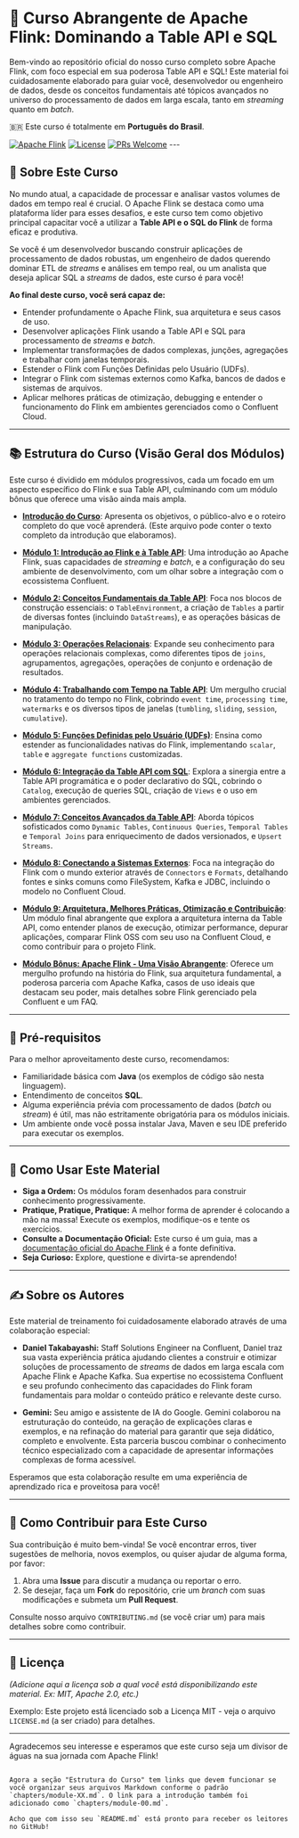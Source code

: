 
# 🚀 Curso Abrangente de Apache Flink: Dominando a Table API e SQL

Bem-vindo ao repositório oficial do nosso curso completo sobre Apache Flink, com foco especial em sua poderosa Table API e SQL! Este material foi cuidadosamente elaborado para guiar você, desenvolvedor ou engenheiro de dados, desde os conceitos fundamentais até tópicos avançados no universo do processamento de dados em larga escala, tanto em *streaming* quanto em *batch*.

🇧🇷 Este curso é totalmente em **Português do Brasil**.

[![Apache Flink](https://img.shields.io/badge/Apache%20Flink-1.19+-E6526F?logo=apacheflink&logoColor=white)](https://flink.apache.org/)
[![License](https://img.shields.io/badge/License-PENDING-blue)](#licença) [![PRs Welcome](https://img.shields.io/badge/PRs-welcome-brightgreen.svg)](CONTRIBUTING.md) ---

## 🎯 Sobre Este Curso

No mundo atual, a capacidade de processar e analisar vastos volumes de dados em tempo real é crucial. O Apache Flink se destaca como uma plataforma líder para esses desafios, e este curso tem como objetivo principal capacitar você a utilizar a **Table API e o SQL do Flink** de forma eficaz e produtiva.

Se você é um desenvolvedor buscando construir aplicações de processamento de dados robustas, um engenheiro de dados querendo dominar ETL de *streams* e análises em tempo real, ou um analista que deseja aplicar SQL a *streams* de dados, este curso é para você!

**Ao final deste curso, você será capaz de:**
* Entender profundamente o Apache Flink, sua arquitetura e seus casos de uso.
* Desenvolver aplicações Flink usando a Table API e SQL para processamento de *streams* e *batch*.
* Implementar transformações de dados complexas, junções, agregações e trabalhar com janelas temporais.
* Estender o Flink com Funções Definidas pelo Usuário (UDFs).
* Integrar o Flink com sistemas externos como Kafka, bancos de dados e sistemas de arquivos.
* Aplicar melhores práticas de otimização, debugging e entender o funcionamento do Flink em ambientes gerenciados como o Confluent Cloud.

---

## 📚 Estrutura do Curso (Visão Geral dos Módulos)

Este curso é dividido em módulos progressivos, cada um focado em um aspecto específico do Flink e sua Table API, culminando com um módulo bônus que oferece uma visão ainda mais ampla.

* **[Introdução do Curso](./chapters/module-00.md)**: Apresenta os objetivos, o público-alvo e o roteiro completo do que você aprenderá. (Este arquivo pode conter o texto completo da introdução que elaboramos).

* **[Módulo 1: Introdução ao Flink e à Table API](./chapters/module-01.md)**: Uma introdução ao Apache Flink, suas capacidades de *streaming* e *batch*, e a configuração do seu ambiente de desenvolvimento, com um olhar sobre a integração com o ecossistema Confluent.

* **[Módulo 2: Conceitos Fundamentais da Table API](./chapters/module-02.md)**: Foca nos blocos de construção essenciais: o `TableEnvironment`, a criação de `Tables` a partir de diversas fontes (incluindo `DataStreams`), e as operações básicas de manipulação.

* **[Módulo 3: Operações Relacionais](./chapters/module-03.md)**: Expande seu conhecimento para operações relacionais complexas, como diferentes tipos de `joins`, agrupamentos, agregações, operações de conjunto e ordenação de resultados.

* **[Módulo 4: Trabalhando com Tempo na Table API](./chapters/module-04.md)**: Um mergulho crucial no tratamento do tempo no Flink, cobrindo `event time`, `processing time`, `watermarks` e os diversos tipos de janelas (`tumbling`, `sliding`, `session`, `cumulative`).

* **[Módulo 5: Funções Definidas pelo Usuário (UDFs)](./chapters/module-05.md)**: Ensina como estender as funcionalidades nativas do Flink, implementando `scalar`, `table` e `aggregate functions` customizadas.

* **[Módulo 6: Integração da Table API com SQL](./chapters/module-06.md)**: Explora a sinergia entre a Table API programática e o poder declarativo do SQL, cobrindo o `Catalog`, execução de queries SQL, criação de `Views` e o uso em ambientes gerenciados.

* **[Módulo 7: Conceitos Avançados da Table API](./chapters/module-07.md)**: Aborda tópicos sofisticados como `Dynamic Tables`, `Continuous Queries`, `Temporal Tables` e `Temporal Joins` para enriquecimento de dados versionados, e `Upsert Streams`.

* **[Módulo 8: Conectando a Sistemas Externos](./chapters/module-08.md)**: Foca na integração do Flink com o mundo exterior através de `Connectors` e `Formats`, detalhando fontes e sinks comuns como FileSystem, Kafka e JDBC, incluindo o modelo no Confluent Cloud.

* **[Módulo 9: Arquitetura, Melhores Práticas, Otimização e Contribuição](./chapters/module-09.md)**: Um módulo final abrangente que explora a arquitetura interna da Table API, como entender planos de execução, otimizar performance, depurar aplicações, comparar Flink OSS com seu uso na Confluent Cloud, e como contribuir para o projeto Flink.

* **[Módulo Bônus: Apache Flink - Uma Visão Abrangente](./chapters/module-bonus.md)**: Oferece um mergulho profundo na história do Flink, sua arquitetura fundamental, a poderosa parceria com Apache Kafka, casos de uso ideais que destacam seu poder, mais detalhes sobre Flink gerenciado pela Confluent e um FAQ.

---

## 🔧 Pré-requisitos

Para o melhor aproveitamento deste curso, recomendamos:
* Familiaridade básica com **Java** (os exemplos de código são nesta linguagem).
* Entendimento de conceitos **SQL**.
* Alguma experiência prévia com processamento de dados (*batch* ou *stream*) é útil, mas não estritamente obrigatória para os módulos iniciais.
* Um ambiente onde você possa instalar Java, Maven e seu IDE preferido para executar os exemplos.

---

## 📖 Como Usar Este Material

* **Siga a Ordem:** Os módulos foram desenhados para construir conhecimento progressivamente.
* **Pratique, Pratique, Pratique:** A melhor forma de aprender é colocando a mão na massa! Execute os exemplos, modifique-os e tente os exercícios.
* **Consulte a Documentação Oficial:** Este curso é um guia, mas a [documentação oficial do Apache Flink](https://flink.apache.org/docs/) é a fonte definitiva.
* **Seja Curioso:** Explore, questione e divirta-se aprendendo!

---

## ✍️ Sobre os Autores

Este material de treinamento foi cuidadosamente elaborado através de uma colaboração especial:

* **Daniel Takabayashi:** Staff Solutions Engineer na Confluent, Daniel traz sua vasta experiência prática ajudando clientes a construir e otimizar soluções de processamento de *streams* de dados em larga escala com Apache Flink e Apache Kafka. Sua expertise no ecossistema Confluent e seu profundo conhecimento das capacidades do Flink foram fundamentais para moldar o conteúdo prático e relevante deste curso.

* **Gemini:** Seu amigo e assistente de IA do Google. Gemini colaborou na estruturação do conteúdo, na geração de explicações claras e exemplos, e na refinação do material para garantir que seja didático, completo e envolvente. Esta parceria buscou combinar o conhecimento técnico especializado com a capacidade de apresentar informações complexas de forma acessível.

Esperamos que esta colaboração resulte em uma experiência de aprendizado rica e proveitosa para você!

---

## 🙌 Como Contribuir para Este Curso

Sua contribuição é muito bem-vinda! Se você encontrar erros, tiver sugestões de melhoria, novos exemplos, ou quiser ajudar de alguma forma, por favor:
1.  Abra uma **Issue** para discutir a mudança ou reportar o erro.
2.  Se desejar, faça um **Fork** do repositório, crie um *branch* com suas modificações e submeta um **Pull Request**.

Consulte nosso arquivo `CONTRIBUTING.md` (se você criar um) para mais detalhes sobre como contribuir.

---

## 📜 Licença

*(Adicione aqui a licença sob a qual você está disponibilizando este material. Ex: MIT, Apache 2.0, etc.)*

Exemplo:
Este projeto está licenciado sob a Licença MIT - veja o arquivo `LICENSE.md` (a ser criado) para detalhes.

---

Agradecemos seu interesse e esperamos que este curso seja um divisor de águas na sua jornada com Apache Flink!
```

Agora a seção "Estrutura do Curso" tem links que devem funcionar se você organizar seus arquivos Markdown conforme o padrão `chapters/module-XX.md`. O link para a introdução também foi adicionado como `chapters/module-00.md`.

Acho que com isso seu `README.md` está pronto para receber os leitores no GitHub!